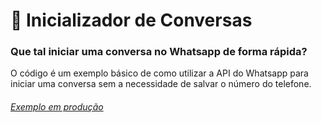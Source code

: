 # :key: Inicializador de Conversas

### Que tal iniciar uma conversa no Whatsapp de forma rápida?

O código é um exemplo básico de como utilizar a API do Whatsapp para iniciar uma conversa sem a necessidade de salvar o número do telefone.

###### [Exemplo em produção](https://andreguigo.github.io/start-conversation)
